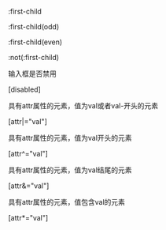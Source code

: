 :first-child

:first-child(odd)

:first-child(even)

:not(:first-child)

  

输入框是否禁用

[disabled]

  

具有attr属性的元素，值为val或者val-开头的元素

[attr|="val"]

具有attr属性的元素，值为val开头的元素

[attr^="val"]

具有attr属性的元素，值为val结尾的元素

[attr&="val"]

具有attr属性的元素，值包含val的元素

[attr*="val"]